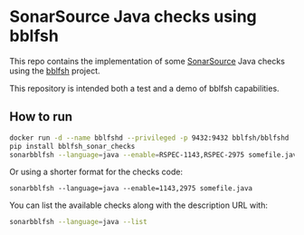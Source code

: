 # SonarSource Java checks using bblfsh

This repo contains the implementation of some
[SonarSource](https://rules.sonarsource.com/java) Java checks using the
[bblfsh](https://doc.bblf.sh/) project.

This repository is intended both a test and a demo of bblfsh capabilities.

## How to run

```bash
docker run -d --name bblfshd --privileged -p 9432:9432 bblfsh/bblfshd
pip install bblfsh_sonar_checks
sonarbblfsh --language=java --enable=RSPEC-1143,RSPEC-2975 somefile.java
```

Or using a shorter format for the checks code:

```
sonarbblfsh --language=java --enable=1143,2975 somefile.java
```

You can list the available checks along with the description URL with:

```bash
sonarbblfsh --language=java --list
```
